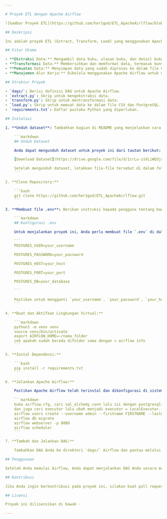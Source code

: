 ```yaml
---

# Proyek ETL dengan Apache Airflow

![Gambar Proyek ETL](https://github.com/her1god/ETL_ApacheAirlflow/blob/main/ETL%20Books%20Reviews%20in%20Website%20GoodReads.png) <!-- Ganti URL dengan URL gambar Anda -->

## Deskripsi

Ini adalah proyek ETL (Extract, Transform, Load) yang menggunakan Apache Airflow untuk mengelola alur kerja ETL. Data yang digunakan berasal dari dataset yang diambil dari website Goodreads. Proyek ini menyertakan ekstraksi data, transformasi data, dan pemuatan data ke dalam database PostgreSQL.

## Fitur Utama

- **Ekstraksi Data:** Mengambil data buku, ulasan buku, dan detail buku dari Goodreads.
- **Transformasi Data:** Membersihkan dan memformat data, termasuk konversi tanggal, penghapusan nilai yang tidak diinginkan, dan perubahan tipe data.
- **Pemuatan Data:** Menyimpan data yang sudah diproses ke dalam file CSV dan juga ke database PostgreSQL.
- **Manajemen Alur Kerja:** Dikelola menggunakan Apache Airflow untuk memastikan bahwa setiap langkah ETL dilakukan secara teratur dan dapat dipantau.

## Struktur Proyek

- `dags/`: Berisi definisi DAG untuk Apache Airflow.
- `extract.py`: Skrip untuk mengekstraksi data.
- `transform.py`: Skrip untuk mentransformasi data.
- `load.py`: Skrip untuk memuat data ke dalam file CSV dan PostgreSQL.
- `requirements.txt`: Daftar pustaka Python yang diperlukan.

## Instalasi

1. **Unduh dataset**: Tambahkan bagian di README yang menjelaskan cara mengunduh dataset. Anda dapat menyertakan link ke Google Drive atau tempat penyimpanan lainnya, serta memberikan instruksi tentang cara mengunduh dan menempatkan dataset di dalam proyek.

    ```markdown
    ## Unduh Dataset

    Anda dapat mengunduh dataset untuk proyek ini dari tautan berikut:

    [Download Dataset](https://drive.google.com/file/d/1crLu-zsVLiWEdjsL9JporpKpiDo69wGk/view?usp=sharing)

    Setelah mengunduh dataset, letakkan file-file tersebut di dalam folder `data`.
    ```

2. **Clone Repository:**

    ```bash
    git clone https://github.com/her1god/ETL_ApacheAirlflow.git
    ```

3. **Membuat file .env**: Berikan instruksi kepada pengguna tentang bagaimana cara membuat file `.env` dan mengisi variabel lingkungan yang diperlukan untuk koneksi ke database PostgreSQL. Anda juga dapat memberikan contoh isi file `.env`.

    ```markdown
    ## Konfigurasi .env

    Untuk menjalankan proyek ini, Anda perlu membuat file `.env` di dalam folder `env` dan mengisi variabel lingkungan berikut:

    ```
    POSTGRES_USER=your_username

    POSTGRES_PASSWORD=your_password

    POSTGRES_HOST=your_host

    POSTGRES_PORT=your_port

    POSTGRES_DB=your_database

    ```

    Pastikan untuk mengganti `your_username`, `your_password`, `your_host`, `your_port`, dan `your_database` dengan informasi koneksi PostgreSQL Anda.
    ```

4. **Buat dan Aktifkan Lingkungan Virtual:**

    ```markdown
    python3 -m venv venv
    source venv/bin/activate
    export AIRFLOW_HOME=~/nama_folder
    cek apakah sudah berada difolder sama dengan > airflow info
    ```

5. **Instal Dependensi:**

    ```bash
    pip install -r requirements.txt
    ```

6. **Jalankan Apache Airflow:**

    Pastikan Apache Airflow telah terinstal dan dikonfigurasi di sistem Anda. Kemudian, jalankan:

    ```markdown
    buka airflow.cfg, cari sql_alchemy_conn lalu isi dengan postgresql+psycopg2://username:password@localhost/database
    dan juga cari executor lalu ubah menjadi executor = LocalExecutor.
    airflow users create --username admin --firstname FIRSTNAME --lastname LASTNAME --role Admin --email admin@example.com --password admin
    airflow db migrate
    airflow webserver -p 8080
    airflow scheduler
    ```

7. **Tambah dan Jalankan DAG:**

    Tambahkan DAG Anda ke direktori `dags/` Airflow dan pantau melalui antarmuka web Airflow di `http://localhost:8080`.

## Penggunaan

Setelah Anda memulai Airflow, Anda dapat menjalankan DAG Anda secara manual atau mengatur jadwal untuk menjalankannya secara otomatis. Pantau status DAG dan tugas melalui antarmuka web Airflow.

## Kontribusi

Jika Anda ingin berkontribusi pada proyek ini, silakan buat pull request atau buka masalah jika Anda menemukan bug.

## Lisensi

Proyek ini dilisensikan di bawah -

---
```

